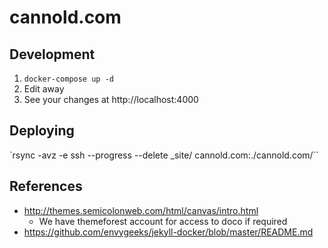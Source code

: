 # cannold.com

## Development

1. `docker-compose up -d`
2. Edit away
3. See your changes at http://localhost:4000

## Deploying

`rsync -avz -e ssh --progress --delete \_site/ cannold.com:./cannold.com/``

## References

* http://themes.semicolonweb.com/html/canvas/intro.html
  * We have themeforest account for access to doco if required
* https://github.com/envygeeks/jekyll-docker/blob/master/README.md

